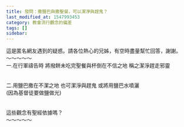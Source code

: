 ```yaml
---
title: 發問：撒鹽巴與撒聖餐，可以潔淨與趕鬼？
last_modified_at: 1547993453
category: 教會流行觀念的偏差
tags: []
sidebar: 
---
```


<p>這是匿名網友遇到的疑惑。請各位熱心的兄姊，有空時盡量幫忙回答，謝謝。<br/><!--more-->～～～～～<br/>一.在行軍禱告時 將撥餅未吃完聖餐與杯倒在不信之地 稱之潔淨趕走邪靈<br/> <br/><br/>二.用鹽巴撒在不潔之地  也可潔淨與趕鬼 或將用鹽巴水噴灑 <br/>(因為基督徒要做鹽做光)<br/><br/><br/>這些觀念有聖經依據嗎？<br/>～～～～～<br/><br/><br/></p>